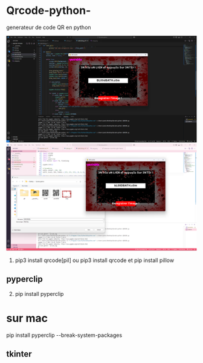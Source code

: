 # Qrcode-python-
generateur de code QR en python

![QR Code](./Screen/screen1.PNG)
![QR Code](./Screen/screen2.PNG)


1. pip3 install qrcode[pil]
ou
pip3 install qrcode et pip install pillow

## pyperclip
2. pip install pyperclip
# sur mac 
pip install pyperclip --break-system-packages

## tkinter

